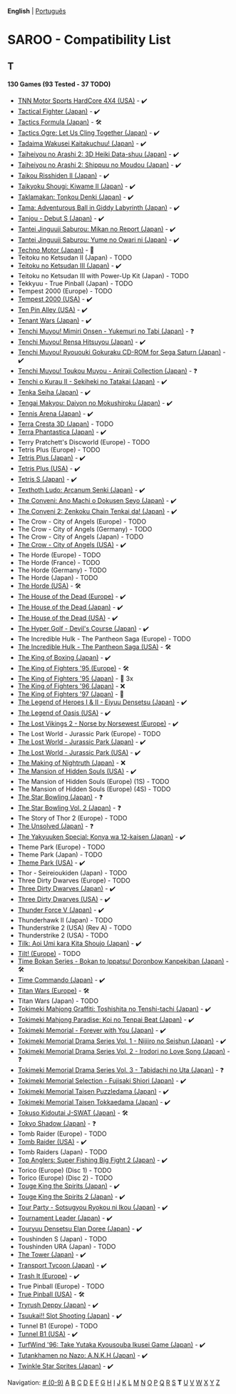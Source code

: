 **English** | [Português](../pt-br/T.md)

# SAROO - Compatibility List

## T

#### 130 Games (93 Tested - 37 TODO)

- [TNN Motor Sports HardCore 4X4 (USA)](../../../Regions/Retails/USA/T-13703H/01/README.md) - :heavy_check_mark:
- [Tactical Fighter (Japan)](../../../Regions/Retails/Japan/T-21402G/01/README.md) - :heavy_check_mark:
- [Tactics Formula (Japan)](../../../Regions/Retails/Japan/T-34101G/01/README.md) - :hammer_and_wrench:
- [Tactics Ogre: Let Us Cling Together (Japan)](../../../Regions/Retails/Japan/T-5306G/01/README.md) - :heavy_check_mark:
- [Tadaima Wakusei Kaitakuchuu! (Japan)](../../../Regions/Retails/Japan/T-16602G/01/README.md) - :heavy_check_mark:
- [Taiheiyou no Arashi 2: 3D Heiki Data-shuu (Japan)](../../../Regions/Retails/Japan/T-15024G/01/README.md) - :heavy_check_mark:
- [Taiheiyou no Arashi 2: Shippuu no Moudou (Japan)](../../../Regions/Retails/Japan/T-15018G/01/README.md) - :heavy_check_mark:
- [Taikou Risshiden II (Japan)](../../../Regions/Retails/Japan/T-7618G/01/README.md) - :heavy_check_mark:
- [Taikyoku Shougi: Kiwame II (Japan)](../../../Regions/Retails/Japan/T-29001G/01/README.md) - :heavy_check_mark:
- [Taklamakan: Tonkou Denki (Japan)](../../../Regions/Retails/Japan/T-25102G/01/README.md) - :heavy_check_mark:
- [Tama: Adventurous Ball in Giddy Labyrinth (Japan)](../../../Regions/Retails/Japan/T-4801G/01/README.md) - :heavy_check_mark:
- [Tanjou - Debut S (Japan)](../../../Regions/Retails/Japan/T-20101G/01/README.md) - :heavy_check_mark:
- [Tantei Jinguuji Saburou: Mikan no Report (Japan)](../../../Regions/Retails/Japan/T-1307G/01/README.md) - :heavy_check_mark:
- [Tantei Jinguuji Saburou: Yume no Owari ni (Japan)](../../../Regions/Retails/Japan/T-1316G/01/README.md) - :heavy_check_mark:
- [Techno Motor (Japan)](../../../Regions/Retails/Japan/T-37601G/README.md) - :100:
- Teitoku no Ketsudan II (Japan) - TODO
- [Teitoku no Ketsudan III (Japan)](../../../Regions/Retails/Japan/T-7640G/01/README.md) - :heavy_check_mark:
- Teitoku no Ketsudan III with Power-Up Kit (Japan) - TODO
- Tekkyuu - True Pinball (Japan) - TODO
- Tempest 2000 (Europe) - TODO
- [Tempest 2000 (USA)](../../../Regions/Retails/USA/T-12516H/01/README.md) - :heavy_check_mark:
- [Ten Pin Alley (USA)](../../../Regions/Retails/USA/T-13705H/01/README.md) - :heavy_check_mark:
- [Tenant Wars (Japan)](../../../Regions/Retails/Japan/6106821/01/README.md) - :heavy_check_mark:
- [Tenchi Muyou! Mimiri Onsen - Yukemuri no Tabi (Japan)](../../../Regions/Retails/Japan/T-21802G/01/README.md) - :question:
- [Tenchi Muyou! Rensa Hitsuyou (Japan)](../../../Regions/Retails/Japan/T-22204G/01/README.md) - :heavy_check_mark:
- [Tenchi Muyou! Ryououki Gokuraku CD-ROM for Sega Saturn (Japan)](../../../Regions/Retails/Japan/T-21801G00/01/README.md) - :heavy_check_mark:
- [Tenchi Muyou! Toukou Muyou - Aniraji Collection (Japan)](../../../Regions/Retails/Japan/T-26103G/01/README.md) - :question:
- [Tenchi o Kurau II - Sekiheki no Tatakai (Japan)](../../../Regions/Retails/Japan/T-1207G/01/README.md) - :heavy_check_mark:
- [Tenka Seiha (Japan)](../../../Regions/Retails/Japan/T-15030G/01/README.md) - :heavy_check_mark:
- [Tengai Makyou: Daiyon no Mokushiroku (Japan)](../../../Regions/Retails/Japan/T-14301G/01/README.md) - :heavy_check_mark:
- [Tennis Arena (Japan)](../../../Regions/Retails/Japan/T-17703G/01/README.md) - :heavy_check_mark:
- [Terra Cresta 3D (Japan)](../../../Regions/Retails/Japan/T-7102G/01/README.md) - TODO
- [Terra Phantastica (Japan)](../../../Regions/Retails/Japan/GS-9054/01/README.md) - :heavy_check_mark:
- Terry Pratchett's Discworld (Europe) - TODO
- Tetris Plus (Europe) - TODO
- [Tetris Plus (Japan)](../../../Regions/Retails/Japan/T-5708G/01/README.md) - :heavy_check_mark:
- [Tetris Plus (USA)](../../../Regions/Retails/USA/T-5704H/01/README.md) - :heavy_check_mark:
- [Tetris S (Japan)](../../../Regions/Retails/Japan/T-20802G/01/README.md) - :heavy_check_mark:
- [Texthoth Ludo: Arcanum Senki (Japan)](../../../Regions/Retails/Japan/T-23102G/01/README.md) - :heavy_check_mark:
- [The Conveni: Ano Machi o Dokusen Seyo (Japan)](../../../Regions/Retails/Japan/T-4310G/01/README.md) - :heavy_check_mark:
- [The Conveni 2: Zenkoku Chain Tenkai da! (Japan)](../../../Regions/Retails/Japan/T-4317G/01/README.md) - :heavy_check_mark:
- The Crow - City of Angels (Europe) - TODO
- The Crow - City of Angels (Germany) - TODO
- The Crow - City of Angels (Japan) - TODO
- [The Crow - City of Angels (USA)](../../../Regions/Retails/USA/T-8124H/01/README.md) - :heavy_check_mark:
- The Horde (Europe) - TODO
- The Horde (France) - TODO
- The Horde (Germany) - TODO
- The Horde (Japan) - TODO
- [The Horde (USA)](../../../Regions/Retails/USA/T-15909H50/01/README.md) - :hammer_and_wrench:
- [The House of the Dead (Europe)](../../../Regions/Retails/Europe/MK-81802/01/README.md) - :heavy_check_mark:
- [The House of the Dead (Japan)](../../../Regions/Retails/Japan/GS-9173/01/REsADME.md) - :heavy_check_mark:
- [The House of the Dead (USA)](../../../Regions/Retails/USA/81802/01/REsADME.md) - :heavy_check_mark:
- [The Hyper Golf - Devil's Course (Japan)](../../../Regions/Retails/Japan/T-2303H/01/README.md) - :heavy_check_mark:
- The Incredible Hulk - The Pantheon Saga (Europe) - TODO
- [The Incredible Hulk - The Pantheon Saga (USA)](../../../Regions/Retails/USA/T-7905H/01/README.md) - :hammer_and_wrench:
- [The King of Boxing (Japan)](../../../Regions/Retails/Japan/T-6001G/01/README.md) - :heavy_check_mark:
- [The King of Fighters '95 (Europe)](../../../Regions/Retails/Europe/MK-81088/README.md) - :hammer_and_wrench:
- [The King of Fighters '95 (Japan)](../../../Regions/Retails/Japan/T-3101G/README.md) - :minidisc: 3x
- [The King of Fighters '96 (Japan)](../../../Regions/Retails/Japan/T-3108G/01/README.md) - :x:
- [The King of Fighters '97 (Japan)](../../../Regions/Retails/Japan/T-3121G/README.md) - :100:
- [The Legend of Heroes I & II - Eiyuu Densetsu (Japan)](../../../Regions/Retails/Japan/T-37101G/01/README.md) - :heavy_check_mark:
- [The Legend of Oasis (USA)](../../../Regions/Retails/USA/MK-81302/01/README.md) - :heavy_check_mark:
- [The Lost Vikings 2 - Norse by Norsewest (Europe)](../../../Regions/Retails/Europe/T-12521H50/01/README.md) - :heavy_check_mark:
- The Lost World - Jurassic Park (Europe) - TODO
- [The Lost World - Jurassic Park (Japan)](../../../Regions/Retails/Japan/GS-9162/01/README.md) - :heavy_check_mark:
- [The Lost World - Jurassic Park (USA)](../../../Regions/Retails/USA/MK-81065/01/README.md) - :heavy_check_mark:
- [The Making of Nightruth (Japan)](../../../Regions/Retails/Japan/T-20203G/01/README.md) - :x:
- [The Mansion of Hidden Souls (USA)](../../../Regions/Retails/USA/MK-81012/01/README.md) - :heavy_check_mark:
- The Mansion of Hidden Souls (Europe) (1S) - TODO
- The Mansion of Hidden Souls (Europe) (4S) - TODO
- [The Star Bowling (Japan)](../../../Regions/Retails/Japan/T-21804G/01/README.md) - :question:
- [The Star Bowling Vol. 2 (Japan)](../../../Regions/Retails/Japan/T-21805G/01/README.md) - :question:
- The Story of Thor 2 (Europe) - TODO
- [The Unsolved (Japan)](../../../Regions/Retails/Japan/T-7017G/01/README.md) - :question:
- [The Yakyuuken Special: Konya wa 12-kaisen (Japan)](../../../Regions/Retails/Japan/T-21901G/01/README.md) - :heavy_check_mark:
- Theme Park (Europe) - TODO
- Theme Park (Japan) - TODO
- [Theme Park (USA)](../../../Regions/Retails/USA/T-5001H/01/README.md) - :heavy_check_mark:
- Thor - Seireioukiden (Japan) - TODO
- Three Dirty Dwarves (Europe) - TODO
- [Three Dirty Dwarves (Japan)](../../../Regions/Retails/Japan/GS-9137/01/README.md) - :heavy_check_mark:
- [Three Dirty Dwarves (USA)](../../../Regions/Retails/USA/T-30401H/01/README.md) - :heavy_check_mark:
- [Thunder Force V (Japan)](../../../Regions/Retails/Japan/T-1811G/01/README.md) - :heavy_check_mark:
- Thunderhawk II (Japan) - TODO
- Thunderstrike 2 (USA) (Rev A) - TODO
- Thunderstrike 2 (USA) - TODO
- [Tilk: Aoi Umi kara Kita Shoujo (Japan)](../../../Regions/Retails/Japan/T-32508G/01/README.md) - :heavy_check_mark:
- [Tilt! (Europe)](../../../Regions/Retails/Europe/T-7015H-50/01/README.md) - TODO
- [Time Bokan Series - Bokan to Ippatsu! Doronbow Kanpekiban (Japan)](../../../Regions/Retails/Japan/T-20607G/01/README.md) - :hammer_and_wrench:
- [Time Commando (Japan)](../../../Regions/Retails/Japan/T-8129G/01/README.md) - :heavy_check_mark:
- [Titan Wars (Europe)](../../../Regions/Retails/Europe/T-15911H50/01/README.md) - :hammer_and_wrench:
- Titan Wars (Japan) - TODO
- [Tokimeki Mahjong Graffiti: Toshishita no Tenshi-tachi (Japan)](../../../Regions/Retails/Japan/T-20202G/01/README.md) - :heavy_check_mark:
- [Tokimeki Mahjong Paradise: Koi no Tenpai Beat (Japan)](../../../Regions/Retails/Japan/T-20201G/01/README.md) - :heavy_check_mark:
- [Tokimeki Memorial - Forever with You (Japan)](../../../Regions/Retails/Japan/T-9504G/01/README.md) - :heavy_check_mark:
- [Tokimeki Memorial Drama Series Vol. 1 - Nijiiro no Seishun (Japan)](../../../Regions/Retails/Japan/T-9522G/01/README.md) - :heavy_check_mark:
- [Tokimeki Memorial Drama Series Vol. 2 - Irodori no Love Song (Japan)](../../../Regions/Retails/Japan/T-9529G/01/README.md) - :question:
- [Tokimeki Memorial Drama Series Vol. 3 - Tabidachi no Uta (Japan)](../../../Regions/Retails/Japan/T-9532G/01/README.md) - :question:
- [Tokimeki Memorial Selection - Fujisaki Shiori (Japan)](../../../Regions/Retails/Japan/T-9517G/01/README.md) - :heavy_check_mark:
- [Tokimeki Memorial Taisen Puzzledama (Japan)](../../../Regions/Retails/Japan/T-9512G/01/README.md) - :heavy_check_mark:
- [Tokimeki Memorial Taisen Tokkaedama (Japan)](../../../Regions/Retails/Japan/T-9524G/01/README.md) - :heavy_check_mark:
- [Tokuso Kidoutai J-SWAT (Japan)](../../../Regions/Retails/Japan/T-20602G/01/README.md) - :hammer_and_wrench:
- [Tokyo Shadow (Japan)](../../../Regions/Retails/Japan/T-1110G/01/README.md) - :question:
- Tomb Raider (Europe) - TODO
- [Tomb Raider (USA)](../../../Regions/Retails/USA/T-7910H/01/README.md) - :heavy_check_mark:
- Tomb Raiders (Japan) - TODO
- [Top Anglers: Super Fishing Big Fight 2 (Japan)](../../../Regions/Retails/Japan/T-18705G/01/README.md) - :heavy_check_mark:
- Torico (Europe) (Disc 1) - TODO
- Torico (Europe) (Disc 2) - TODO
- [Touge King the Spirits (Japan)](../../../Regions/Retails/Japan/T-14401G/01/README.md) - :heavy_check_mark:
- [Touge King the Spirits 2 (Japan)](../../../Regions/Retails/Japan/T-14412G/01/README.md) - :heavy_check_mark:
- [Tour Party - Sotsugyou Ryokou ni Ikou (Japan)](../../../Regions/Retails/Japan/T-10312G/01/README.md) - :heavy_check_mark:
- [Tournament Leader (Japan)](../../../Regions/Retails/Japan/T-6007G/01/README.md) - :heavy_check_mark:
- [Touryuu Densetsu Elan Doree (Japan)](../../../Regions/Retails/Japan/T-38202G/01/README.md) - :heavy_check_mark:
- Toushinden S (Japan) - TODO
- Toushinden URA (Japan) - TODO
- [The Tower (Japan)](../../../Regions/Retails/Japan/T-21601G/01/README.md) - :heavy_check_mark:
- [Transport Tycoon (Japan)](../../../Regions/Retails/Japan/T-15028G/01/README.md) - :heavy_check_mark:
- [Trash It (Europe)](../../../Regions/Retails/Europe/T-25411H-50/01/README.md) - :heavy_check_mark:
- True Pinball (Europe) - TODO
- [True Pinball (USA)](../../../Regions/Retails/USA/T-16406H/01/README.md) - :hammer_and_wrench:
- [Tryrush Deppy (Japan)](../../../Regions/Retails/Japan/T-21302G/01/README.md) - :heavy_check_mark:
- [Tsuukai!! Slot Shooting (Japan)](../../../Regions/Retails/Japan/T-21504G/01/README.md) - :heavy_check_mark:
- Tunnel B1 (Europe) - TODO
- [Tunnel B1 (USA)](../../../Regions/Retails/USA/T-8144H/01/README.md) - :heavy_check_mark:
- [TurfWind '96: Take Yutaka Kyousouba Ikusei Game (Japan)](../../../Regions/Retails/Japan/T-5707G/01/README.md) - :heavy_check_mark:
- [Tutankhamen no Nazo: A.N.K.H (Japan)](../../../Regions/Retails/Japan/T-35601G/01/README.md) - :heavy_check_mark:
- [Twinkle Star Sprites (Japan)](../../../Regions/Retails/Japan/T-37301G/01/README.md) - :heavy_check_mark:

Navigation:
[# (0-9)](./09.md) [A](./A.md) [B](./B.md) [C](./C.md) [D](./D.md) [E](./E.md) [F](./F.md) [G](./G.md) [H](./H.md) [I](./I.md) [J](./J.md) [K](./K.md) [L](./L.md) [M](./M.md) [N](./N.md) [O](./O.md) [P](./P.md) [Q](./Q.md) [R](./R.md) [S](./S.md) **T** [U](./U.md) [V](./V.md) [W](./W.md) [X](./X.md) [Y](./Y.md) [Z](./Z.md)
